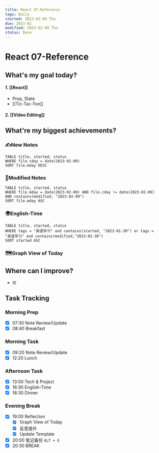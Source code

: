 ```yaml
---
title: React 07-Reference 
tags: Daily
started: 2023-02-09 Thu
due: 2023-01
modified: 2023-02-09 Thu
status: Done
---
```

# React 07-Reference 
## What's my goal today?
#### 1. [[React]]
- Prop, State
- [[Tic-Tac-Toe]]
#### 2. [[Video Editing]]
## What're my biggest achievements?
### ✍️New Notes

```dataview
TABLE title, started, status
WHERE file.cday = date(2023-02-09)
SORT file.mday DESC
```

### 📝Modified Notes

```dataview
TABLE title, started, status
WHERE file.mday = date(2023-02-09) AND file.cday != date(2023-02-09) AND contains(modified, "2023-02-09")
SORT file.mday ASC
```

### 🌍English-Time

```dataview
TABLE title, started, status
WHERE tags = "英语学习" and contains(started, "2023-01-30") or tags = "英语学习" and contains(modified,"2023-01-30") 
SORT started ASC
```

### 🗺️Graph View of Today

## Where can I improve?
- [x] 
## Task Tracking
### Morning Prep
- [x] 07:30 Note Review/Update
- [x] 08:40 Breakfast
### Morning Task
- [x] 09:20 Note Review/Update
- [x] 12:20 Lunch
### Afternoon Task
- [x] 13:00 Tech & Project
- [x] 16:30 English-Time
- [x] 18:30 Dinner
### Evening Break
- [x] 19:00 Reflection
	- [x] Graph View of Today
	- [x] 反思提升
	- [x] Update Template 
- [x] 20:00 笔记备份 `ALT + G`
- [x] 20:30 BREAK